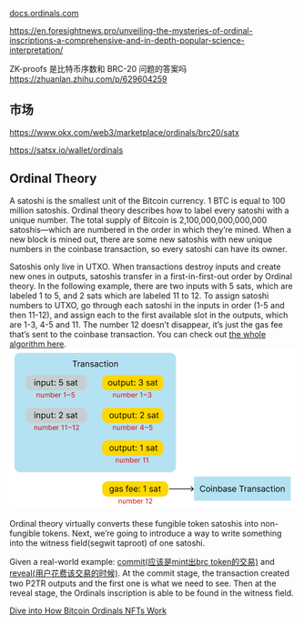 [docs.ordinals.com](https://docs.ordinals.com/)

https://en.foresightnews.pro/unveiling-the-mysteries-of-ordinal-inscriptions-a-comprehensive-and-in-depth-popular-science-interpretation/


ZK-proofs 是比特币序数和 BRC-20 问题的答案吗 https://zhuanlan.zhihu.com/p/629604259

## 市场
https://www.okx.com/web3/marketplace/ordinals/brc20/satx

https://satsx.io/wallet/ordinals

## Ordinal Theory
A satoshi is the smallest unit of the Bitcoin currency. 1 BTC is equal to 100 million satoshis. Ordinal theory describes how to label every satoshi with a unique number. The total supply of Bitcoin is 2,100,000,000,000,000 satoshis—which are numbered in the order in which they’re mined. When a new block is mined out, there are some new satoshis with new unique numbers in the coinbase transaction, so every satoshi can have its owner.

Satoshis only live in UTXO. When transactions destroy inputs and create new ones in outputs, satoshis transfer in a first-in-first-out order by Ordinal theory. In the following example, there are two inputs with 5 sats, which are labeled 1 to 5, and 2 sats which are labeled 11 to 12. To assign satoshi numbers to UTXO, go through each satoshi in the inputs in order (1-5 and then 11-12), and assign each to the first available slot in the outputs, which are 1-3, 4-5 and 11. The number 12 doesn’t disappear, it’s just the gas fee that’s sent to the coinbase transaction. You can check out [the whole algorithm here](https://github.com/casey/ord/blob/master/bip.mediawiki#specification).
![](./ordinal.png)

Ordinal theory virtually converts these fungible token satoshis into non-fungible tokens. Next, we’re going to introduce a way to write something into the witness field(segwit taproot) of one satoshi.

Given a real-world example: 
[commit(应该是mint出brc token的交易)](https://www.blockchain.com/explorer/transactions/btc/474604ceb83691eb44e862d1aaacef61c6b00435fde34f3cc53b74554094ab21) and [reveal(用户花费该交易的时候)](https://www.blockchain.com/explorer/transactions/btc/518d049cf9df009daa943d90b5c21905e682f8e37a4b7a84dfc0f8349b53f045). At the commit stage, the transaction created two P2TR outputs and the first one is what we need to see. Then at the reveal stage, the Ordinals inscription is able to be found in the witness field.

[Dive into How Bitcoin Ordinals NFTs Work](https://blocto.io/crypto-blog/ecosystem/how-bitcoin-ordinals-nfts-work)